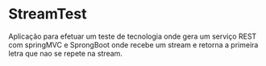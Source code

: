 # StreamTest
Aplicação para efetuar um teste de tecnologia onde gera um serviço REST com springMVC e SprongBoot onde recebe um stream e retorna a primeira letra que nao se repete na stream.
